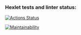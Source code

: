 ### Hexlet tests and linter status:
[![Actions Status](https://github.com/VGovorin/frontend-project-lvl3/workflows/hexlet-check/badge.svg)](https://github.com/VGovorin/frontend-project-lvl3/actions)

[![Maintainability](https://api.codeclimate.com/v1/badges/bea6fc551570c6a8968c/maintainability)](https://codeclimate.com/github/VGovorin/frontend-project-lvl3/maintainability)

